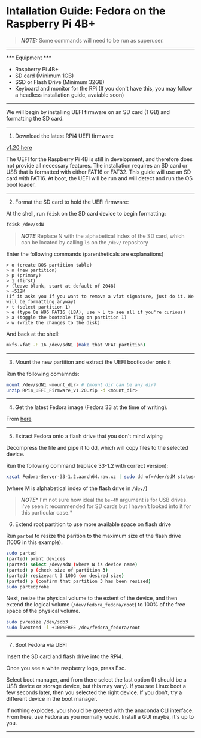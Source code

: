 # Intallation Guide: Fedora on the Raspberry Pi 4B+

> **_NOTE:_**  Some commands will need to be run as superuser.

---
*** Equipment *** 
- Raspberry Pi 4B+
- SD card (Minimum 1GB)
- SSD or Flash Drive (Minimum 32GB)
- Keyboard and monitor for the RPi (If you don't have this, you may follow a headless installation guide, avaiable soon)
---

We will begin by installing UEFI firmware on an SD card (1 GB) and formatting the SD card.

---
1. Download the latest RPi4 UEFI firmware

[v1.20 here](https://github.com/pftf/RPi4/releases/tag/v1.20)

The UEFI for the Raspberry Pi 4B is still in development, and therefore does not provide
all necessary features. The installation requires an SD card or USB that is formatted with either FAT16 or FAT32.
This guide will use an SD card with FAT16. At boot, the UEFI will be run and will detect and run the OS boot loader.

---
2. Format the SD card to hold the UEFI firmware:

At the shell, run `fdisk` on the SD card device to begin formatting:
```bash
fdisk /dev/sdN
```
> ***_NOTE_*** Replace N with the alphabetical index of the SD card, which can be located by calling `ls` on the `/dev/` repository

Enter the following commands (parentheticals are explanations)
```
> o (create DOS partition table)
> n (new partition)
> p (primary)
> 1 (first)
> (leave blank, start at default of 2048)
> +512M
(if it asks you if you want to remove a vfat signature, just do it. We will be formatting anyway)
> t (select partition 1)
> e (type 0e W95 FAT16 (LBA), use > L to see all if you're curious)
> a (toggle the bootable flag on partition 1)
> w (write the changes to the disk)
```

And back at the shell:
```bash
mkfs.vfat -F 16 /dev/sdN1 (make that VFAT partition)
```
---

3. Mount the new partition and extract the UEFI bootloader onto it

Run the following comamnds:
```bash
mount /dev/sdN1 <mount_dir> # (mount dir can be any dir)
unzip RPi4_UEFI_Firmware_v1.20.zip -d <mount_dir>
```
---

4. Get the latest Fedora image (Fedora 33 at the time of writing).

From [here](https://kojipkgs.fedoraproject.org/compose/33/latest-Fedora-33/compose/Server/aarch64/images/Fedora-Server-33-1.2.aarch64.raw.xz)

---

5. Extract Fedora onto a flash drive that you don't mind wiping

Decompress the file and pipe it to dd, which will copy files to the selected device.

Run the following command (replace 33-1.2 with correct version):
```bash
xzcat Fedora-Server-33-1.2.aarch64.raw.xz | sudo dd of=/dev/sdM status=progress bs=4M
```
(where M is alphabetical index of the flash drive in `/dev/`)


>**_NOTE_*** I'm not sure how ideal the `bs=4M` argument is for USB drives.
>I've seen it recommended for SD cards but I haven't looked into it
>for this particular case.*

6. Extend root partition to use more available space on flash drive

Run `parted` to resize the parition to the maximum size of the flash drive (100G in this example).

```bash
sudo parted
(parted) print devices                                                    
(parted) select /dev/sdN (where N is device name)
(parted) p (check size of partition 3)                                                   
(parted) resizepart 3 100G (or desired size)
(parted) p (confirm that partition 3 has been resized)
sudo partedprobe                  
```

Next, resize the physical volume to the extent of the device, and then extend the logical volume (`/dev/fedora_fedora/root`)
to 100% of the free space of the physical volume.

```bash
sudo pvresize /dev/sdb3
sudo lvextend -l +100%FREE /dev/fedora_fedora/root
```

---

7. Boot Fedora via UEFI

Insert the SD card and flash drive into the RPi4.

Once you see a white raspberry logo, press Esc.

Select boot manager, and from there select the last option
(It should be a USB device or storage device, but this may vary).
If you see Linux boot a few seconds later, then you selected the right device.
If you don't, try a different device in the boot manager.

If nothing explodes, you should be greeted with the anaconda CLI interface.
From here, use Fedora as you normally would. Install a GUI maybe, it's up to you.

---
